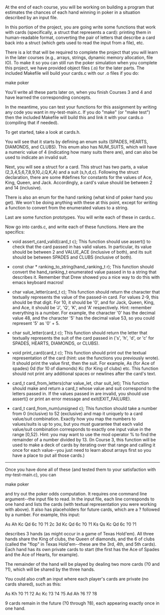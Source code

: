  At the end of each course, you will be working on building 
 a program that estimates the chances of each hand 
 winning in poker in a situation described by an input file. 
  
 In this portion of the project, you are going write some 
 functions that work with cards (specifically, a struct 
 that represents a card): printing them 
 in human-readable format, converting the pair of letters 
 that describe a card back into a struct (which gets 
 used to read the input from a file), etc. 
  
 There is a lot that will be required to complete 
 the project that you will learn in the later 
 courses (e.g., arrays, strings, dynamic memory allocation, 
 file IO).  To make it so you can still run the poker 
 simulation when you complete this project, we have provided 
 object files (.o) for the later parts.  The included 
 Makefile will build your cards.c with our .o files 
 if you do: 
  
 make poker 
  
 You'll write all these parts later on, when you 
 finish Courses 3 and 4 and have learned the 
 corresponding concepts. 
  
 In the meantime, you can test your functions 
 for this assignment by writing any code you 
 want in my-test-main.c.  If you do "make" 
 (or "make test") then the included Makefile 
 will build this and link it with your cards.o 
 (compiling that if needed). 
  
 To get started, take a look at cards.h. 
  
 You will see that it starts by defining 
 an enum suits (SPADES, HEARTS, DIAMONDS, 
 and CLUBS).  This enum also has NUM_SUITS, 
 which will have a numeric value of 4 (indicating 
 how many suits there are), and can also 
 be used to indicate an invalid suit. 
  
 Next, you will see a struct for a card. 
 This struct has two parts, a value 
 (2,3,4,5,6,7,8,9,10,J,Q,K,A) and a suit (s,h,d,c). 
 Following the struct declaration, there 
 are some #defines for constants for 
 the values of Ace, King, Queen, and Jack. 
 Accordingly, a card's value should 
 be between 2 and 14 (inclusive). 
  
 There is also an enum for the hand 
 ranking (what kind of poker hand you get). 
 We won't be doing anything with these 
 at this point, except for writing a function 
 to convert from the enumerated values 
 to a string. 
  
 Last are some function prototypes. 
 You will write each of these in cards.c. 
  
 Now go into cards.c, and write each of these 
 functions.  Here are the specifics:  
  
 - void assert_card_valid(card_t c); 
   This function should use assert() to check 
   that the card passed in has valid values. 
   In particular, its value should be between 
   2 and VALUE_ACE (inclusive of both), 
   and its suit should be between SPADES 
   and CLUBS (inclusive of both). 
  
 - const char * ranking_to_string(hand_ranking_t r); 
   This function should convert the 
   hand_ranking_t enumerated value passed 
   in to a string that describes it.  Remember 
   that Drew showed you a nice way to do this 
   with emacs keyboard macros! 
  
 - char value_letter(card_t c); 
   This function should return the character that textually represents 
   the value of the passed-in card.  For values 2-9, this should 
   be that digit.  For 10, it should be '0', and for Jack, Queen, King, and Ace, 
   it should be 'J', 'Q', 'K', and 'A' respectively. 
   Hint: remember everything is a number. 
   For example, the character '0' has the decimal value 48, 
   and the character '5' has the decimal value 53, so you could represent 
   '5' as '0' + 5. 
  
 - char suit_letter(card_t c); 
   This function should return the letter that textually represents 
   the suit of the card passed in ('s', 'h', 'd', or 'c' for SPADES, 
   HEARTS, DIAMONDS, or CLUBS). 
  
 - void print_card(card_t c); 
   This function should print out the textual 
   representation of the card (hint: use the functions 
   you previously wrote). It should print 
   the value first, then the suit.  For example, 
   As  (for Ace of spades) 
   0d  (for 10 of diamonds) 
   Kc  (for King of clubs) etc. 
   This function should not print any additional 
   spaces or newlines after the card's text. 
  
 - card_t card_from_letters(char value_let, char suit_let); 
   This function should make and return a 
   card_t whose value and suit correspond 
   to the letters passed in. If the values passed 
   in are invalid, you should use assert() 
   or print an error message and exit(EXIT_FAILURE). 
  
 - card_t card_from_num(unsigned c); 
   This function should take a number from 0 (inclusive) 
   to 52 (exclusive) and map it uniquely to 
   a card value/suit combination.  Exactly 
   how you map the numbers to values/suits 
   is up to you, but you must guarantee 
   that each valid value/suit combination 
   corresponds to exactly one input value 
   in the range [0,52). Hint: you may want to use the mod 
   operator % to find the remainder of a number divided by 13. 
   (In Course 3, this function will be used 
   to make a deck of cards by iterating 
   over that range and calling it once 
   for each value--you just need 
   to learn about arrays first so you 
   have a place to put all those 
   cards.) 
  
 ---------------------------------------------------- 
 Once you have done all of these (and tested 
 them to your satisfaction with my-test-main.c), 
 you can 
  
 make poker 
  
 and try out the poker odds computation.  It 
 requires one command line argument--the input file to read. 
 In the input file, 
 each line corresponds to one hand and lists 
 the cards (with textual representation 
 you were working with above).  It also 
 has placeholders for future cards, which 
 are a ? followed by a number.  For example, 
 this input: 
  
 As Ah Kc Qd 6c ?0 ?1 
 2c 3d Kc Qd 6c ?0 ?1 
 Ks Qs Kc Qd 6c ?0 ?1 
  
 describes 3 hands (as might occur 
 in a game of Texas Hold'em). All 
 three hands share the King of clubs, 
 the Queen of diamonds, and the 6 
 of clubs (called the "flop" 
 in Texas Hold'em--these are the 
 3rd, 4th, and 5th cards).  Each 
 hand has its own private cards 
 to start (the first has the 
 Ace of Spades and the Ace of Hearts, 
 for example). 
  
 The remainder of the hand will be 
 played by dealing two more cards 
 (?0 and ?1), which will be shared 
 by the three hands. 
  
 You could also craft an input 
 where each player's cards are private 
 (no cards shared), such as this: 
  
 As Kh ?0 ?1 ?2 
 Ac Kc ?3 ?4 ?5 
 Ad Ah ?6 ?7 ?8 
  
 9 cards remain in the future (?0 
 through ?8), each appearing exactly 
 once in one hand.